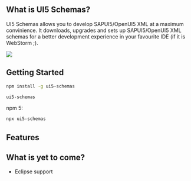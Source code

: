 ## What is UI5 Schemas?

UI5 Schemas allows you to develop SAPUI5/OpenUI5 XML at a maximum convinience. It downloads, upgrades and sets
up SAPUI5/OpenUI5 XML schemas for a better development experience in your favourite IDE (if it is WebStorm ;).

![](./docs/xml-code-completion.gif)


## Getting Started

```sh
npm install -g ui5-schemas
```

```sh
ui5-schemas
```

npm 5:
```sh
npx ui5-schemas
```


## Features


## What is yet to come?

* Eclipse support
